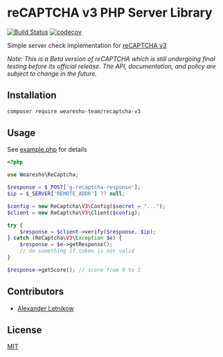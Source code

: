 # reCAPTCHA v3 PHP Server Library
[![Build Status](https://travis-ci.org/wearesho-team/recaptcha-v3.svg?branch=master)](https://travis-ci.org/wearesho-team/recaptcha-v3)
[![codecov](https://codecov.io/gh/wearesho-team/recaptcha-v3/branch/master/graph/badge.svg)](https://codecov.io/gh/wearesho-team/recaptcha-v3)

Simple server check implementation for [reCAPTCHA v3](https://developers.google.com/recaptcha/docs/v3)

*Note: This is a Beta version of reCAPTCHA which is still undergoing final testing before its official release. The API, documentation, and policy are subject to change in the future.*

## Installation
```bash
composer require wearesho-team/recaptcha-v3
```

## Usage
See [example.php](./example.php) for details

```php
<?php

use Wearesho\ReCaptcha;

$response = $_POST['g-recaptcha-response'];
$ip = $_SERVER['REMOTE_ADDR'] ?? null;

$config = new ReCaptcha\V3\Config($secret = "...");
$client = new ReCaptcha\V3\Client($config);

try {
    $response = $client->verify($response, $ip);
} catch (ReCaptcha\V3\Exception $e) {
    $response = $e->getResponse();
    // do something if token is not valid
}

$response->getScore(); // score from 0 to 1

```

## Contributors
- [Alexander <horat1us> Letnikow](mailto:reclamme@gmail.com)

## License
[MIT](./LICENSE)
